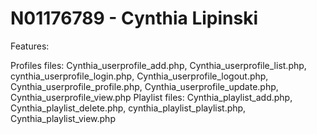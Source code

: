 # N01176789 - Cynthia Lipinski

Features:

Profiles
files: Cynthia_userprofile_add.php, Cynthia_userprofile_list.php, cynthia_userprofile_login.php, Cynthia_userprofile_logout.php, Cynthia_userprofile_profile.php, Cynthia_userprofile_update.php, Cynthia_userprofile_view.php
Playlist
files: Cynthia_playlist_add.php, Cynthia_playlist_delete.php, cynthia_playlist_playlist.php, Cynthia_playlist_view.php
